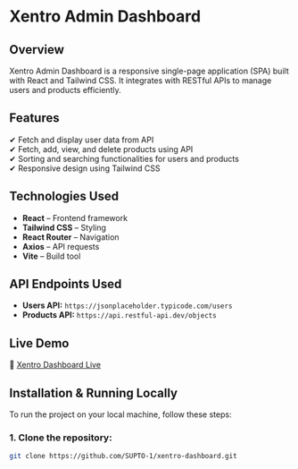 # Xentro Admin Dashboard

## Overview
Xentro Admin Dashboard is a responsive single-page application (SPA) built with React and Tailwind CSS. It integrates with RESTful APIs to manage users and products efficiently.

## Features
✔ Fetch and display user data from API  
✔ Fetch, add, view, and delete products using API  
✔ Sorting and searching functionalities for users and products  
✔ Responsive design using Tailwind CSS  

## Technologies Used
- **React** – Frontend framework  
- **Tailwind CSS** – Styling  
- **React Router** – Navigation  
- **Axios** – API requests  
- **Vite** – Build tool  

## API Endpoints Used
- **Users API:** `https://jsonplaceholder.typicode.com/users`
- **Products API:** `https://api.restful-api.dev/objects`

## Live Demo
🔗 [Xentro Dashboard Live](https://xentro-8bff3.web.app/dashboard)

## Installation & Running Locally
To run the project on your local machine, follow these steps:

### 1. Clone the repository:
```bash
git clone https://github.com/SUPTO-1/xentro-dashboard.git
